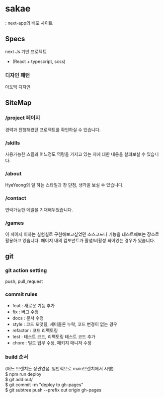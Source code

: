 # sakae

: next-app의 배포 사이트

## Specs

next Js 기반 프로젝트

- (React + typescript, scss)

### 디자인 패턴

아토믹 디자인

## SiteMap

### /project 페이지

경력과 진행해왔던 프로젝트를 확인하실 수 있습니다.

### /skills

사용가능한 스킬과 어느정도 역량을 가지고 있는 지에 대한 내용을 살펴보실 수 있습니다.

### /about

HyeYeong의 일 하는 스타일과 장 단점, 생각을 보실 수 있습니다.

### /contact

연락가능한 메일을 기재해두었습니다.

### /games

이 페이지 이하는 실험실로 구현해보고싶었던 소스코드나 기능을 테스트해보는 장소로 활용하고 있습니다.
페이지 내의 컴포넌트가 활성/비활성 되어있는 경우가 있습니다.

## git

### git action setting

push, pull_request

### commit rules

- feat : 새로운 기능 추가
- fix : 버그 수정
- docs : 문서 수정
- style : 코드 포맷팅, 세미콜론 누락, 코드 변경이 없는 경우
- refactor : 코드 리펙토링
- test : 테스트 코드, 리펙토링 테스트 코드 추가
- chore : 빌드 업무 수정, 패키지 매니저 수정

### build 순서
(어느 브랜치든 상관없음..일반적으로 main브랜치에서 시행) <br/>
$ npm run deploy <br/>
$ git add out/ <br/>
$ git commit -m "deploy to gh-pages" <br/>
$ git subtree push --prefix out origin gh-pages
